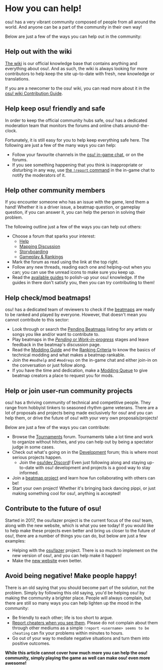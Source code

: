 <!-- TODO: tons of things to add here. might be related to Projects article -->

# How you can help!

osu! has a very vibrant community composed of people from all around the world. And anyone can be a part of the community in their own way! 

Below are just a few of the ways you can help out in the community:

## Help out with the wiki

[The wiki](https://github.com/ppy/osu-wiki) is our official knowledge base that contains anything and everything about osu!. And as such, the wiki is always looking for more contributors to help keep the site up-to-date with fresh, new knowledge or translations.

If you are a newcomer to the osu! wiki, you can read more about it in the [osu! wiki Contribution Guide](/wiki/osu!_wiki_Contribution_Guide).

## Help keep osu! friendly and safe

In order to keep the official community hubs safe, osu! has a dedicated moderation team that monitors the forums and online chats around-the-clock. 

Fortunately, it is still easy for you to help keep everything safe here. The following are just a few of the many ways you can help:

- Follow your favourite channels in the [osu! in-game chat](/wiki/Chat_Console), or on the forums.
- If you see something happening that you think is inappropriate or disturbing in any way, use [the `!report` command](/wiki/Reporting_Bad_Behaviour) in the in-game chat to notify the moderators of it.

## Help other community members

If you encounter someone who has an issue with the game, lend them a hand! Whether it is a driver issue, a beatmap question, or gameplay question, if you can answer it, you can help the person in solving their problem.

The following outline just a few of the ways you can help out others:

- Choose a forum that sparks your interest:
  - [Help](https://osu.ppy.sh/community/forums/5)
  - [Mapping Discussion](https://osu.ppy.sh/community/forums/56)
  - [Storyboarding](https://osu.ppy.sh/community/forums/20)
  - [Gameplay & Rankings](https://osu.ppy.sh/community/forums/13)
- Mark the forum as read using the link at the top right.
- Follow any new threads, reading each one and helping-out when you can; you can use the unread icons to make sure you keep up.
- Read the [available guides](/wiki/Guides) to polish-up your osu! knowledge. If the guides in there don't satisfy you, then you can try contributing to them!

## Help check/mod beatmaps!

osu! has a dedicated team of reviewers to check if the [beatmaps](/wiki/Beatmap) are ready to be ranked and played by everyone. However, that doesn't mean you cannot contribute to this sector:

- Look through or search the [Pending Beatmaps](https://osu.ppy.sh/beatmapsets?s=pending) listing for any artists or songs you like and/or want to contribute to.
- Play beatmaps in the [*Pending* or *Work-in-progress*](/wiki/Beatmap/Category#work-in-progress-and-pending) stages and leave feedback in the beatmap's discussion page.
- Read the [Modding Guide](/wiki/Modding) and the [Ranking Criteria](/wiki/Ranking_Criteria) to know the basics of technical modding and what makes a beatmap rankable.
- Join the `#modhelp` and `#modreqs` on the in-game chat and either join-in on the conversation or just follow along.
- If you have the time and dedication, make a [Modding Queue](https://osu.ppy.sh/community/forums/60) to give beatmap creators a place to request you for mods.

## Help or join user-run community projects

osu! has a thriving community of technical and competitive people. They range from hobbyist tinkers to seasoned rhythm game veterans. There are a lot of proposals and projects being made exclusively for osu! and you can help them, or drive the future of osu! with your very own proposals/projects!

Below are just a few of the ways you can contribute:

- Browse the [Tournaments](https://osu.ppy.sh/community/forums/55) forum. Tournaments take a lot time and work to organize without hitches, and you can help out by being a spectator judge in some cases.
- Check out what's going on in the [Development](https://osu.ppy.sh/community/forums/2) forum; this is where most serious projects happen.
  - Join the [osu!dev Discord](https://discord.gg/ppy)! Even just following along and staying up-to-date with osu! development and projects is a good way to stay informed.
- Join a [beatmap project](https://osu.ppy.sh/community/forums/53) and learn how fun collaborating with others can be!
- Start your own project! Whether it's bringing back dancing pippi, or just making something cool for osu!, anything is accepted!

## Contribute to the future of osu!

Started in 2017, the osu!lazer project is the current focus of the osu! team, along with the new website, which is what you see today! If you would like to help make these projects even better and bring us closer to the future of osu!, there are a number of things you can do, but below are just a few examples:

- Helping with the [osu!lazer](https://github.com/ppy/osu) project. There is so much to implement on the new version of osu!, and you can help make it happen!
- Make the [new website](https://github.com/ppy/osu-web) even better.

## Avoid being negative! Make people happy!

There is an old saying that you should become part of the solution, not the problem. Simply by following this old saying, you'd be helping osu! by making the community a brighter place. People will always complain, but there are still so many ways you can help lighten up the mood in the community:

- Be friendly to each other; life is too short to argue.
- [Report cheaters when you see them](/wiki/Reporting_Bad_Behaviour/Handling_Foul_Play). Please do not complain about them through other mediums as a simple `!report <username> seems to be cheating` can fix your problems within minutes to hours.
- Go out of your way to mediate negative situations and turn them into positive outcomes.

**While this article cannot cover how much more you can help the osu! community, simply playing the game as well can make osu! even more awesome!**

